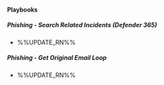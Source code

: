 
#### Playbooks

##### Phishing - Search Related Incidents (Defender 365)

- %%UPDATE_RN%%
##### Phishing - Get Original Email Loop

- %%UPDATE_RN%%
